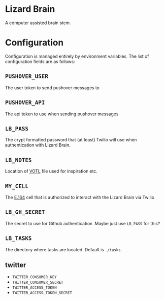 # Lizard Brain

A computer assisted brain stem.

# Configuration

Configuration is managed entirely by environment variables.  The list of
configuration fields are as follows:

## `PUSHOVER_USER`

The user token to send pushover messages to

## `PUSHOVER_API`

The api token to use when sending pushover messages

## `LB_PASS`

The crypt formatted password that (at least) Twilio will use when authentication
with Lizard Brain.

## `LB_NOTES`

Location of [VOTL](https://github.com/vimoutliner/vimoutliner) file used for
inspiration etc.

## `MY_CELL`

The [E.164](https://http://en.wikipedia.org/wiki/E.164) cell that is authorized
to interact with the Lizard Brain via Twilio.

## `LB_GH_SECRET`

The secret to use for Github authentication.  Maybe just use `LB_PASS` for this?

## `LB_TASKS`

The directory where tasks are located.  Default is `./tasks`.

## twitter

 * `TWITTER_CONSUMER_KEY`
 * `TWITTER_CONSUMER_SECRET`
 * `TWITTER_ACCESS_TOKEN`
 * `TWITTER_ACCESS_TOKEN_SECRET`

